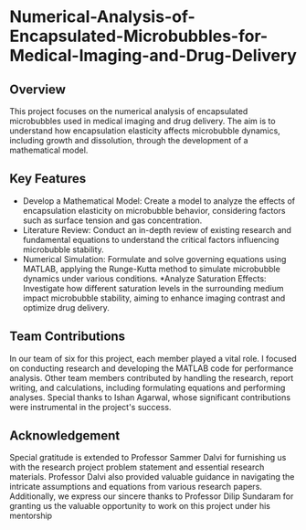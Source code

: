 # Numerical-Analysis-of-Encapsulated-Microbubbles-for-Medical-Imaging-and-Drug-Delivery
## Overview
This project focuses on the numerical analysis of encapsulated microbubbles used in medical imaging and drug delivery. The aim is to understand how encapsulation elasticity affects microbubble dynamics, including growth and dissolution, through the development of a mathematical model.
## Key Features
* Develop a Mathematical Model: Create a model to analyze the effects of encapsulation elasticity on microbubble behavior, considering factors such as surface tension and gas concentration.
* Literature Review: Conduct an in-depth review of existing research and fundamental equations to understand the critical factors influencing microbubble stability.
* Numerical Simulation: Formulate and solve governing equations using MATLAB, applying the Runge-Kutta method to simulate microbubble dynamics under various conditions.
*Analyze Saturation Effects: Investigate how different saturation levels in the surrounding medium impact microbubble stability, aiming to enhance imaging contrast and optimize drug delivery.
## Team Contributions
In our team of six for this project, each member played a vital role. I focused on conducting research and developing the MATLAB code for performance analysis. Other team members contributed by handling the research, report writing, and calculations, including formulating equations and performing analyses. Special thanks to Ishan Agarwal, whose significant contributions were instrumental in the project's success.
##  Acknowledgement
Special gratitude is extended to Professor Sammer Dalvi for furnishing us with the research project problem statement and essential research materials. Professor Dalvi also provided valuable guidance in navigating the intricate assumptions and equations from various research papers. Additionally, we express our sincere thanks to Professor Dilip Sundaram for granting us the valuable opportunity to work on this project under his mentorship
